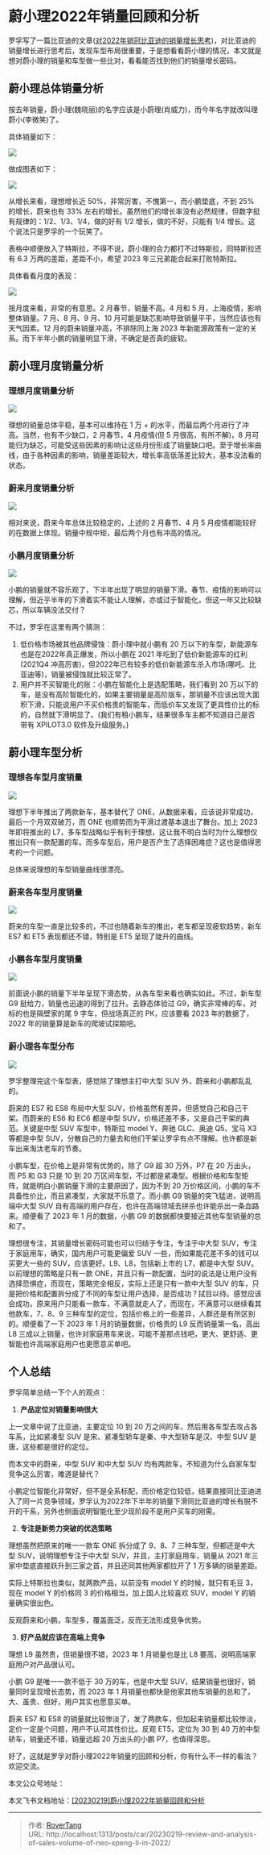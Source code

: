 # 蔚小理2022年销量回顾和分析

罗孚写了一篇比亚迪的文章([对2022年销冠比亚迪的销量增长思考](https://mp.weixin.qq.com/s/kqpcAXyLZX_feWJK9KO7sQ))，对比亚迪的销量增长进行思考后，发现车型布局很重要，于是想看看蔚小理的情况，本文就是想对蔚小理的销量和车型做一些比对，看看能否找到他们的销量增长密码。

## 蔚小理总体销量分析

按去年销量，蔚小理(魏晓丽)的名字应该是小蔚理(肖威力)，而今年名字就改叫理蔚小(李微笑)了。

具体销量如下：

![](static/boxcntereTjiGYfjQ4m8tfQVagb.png)

做成图表如下：

![](static/boxcnGRJzM6UpBWnrVRMz42Z1Pb.png)

从增长来看，理想增长近 50%，非常厉害，不愧第一，而小鹏垫底，不到 25% 的增长，蔚来也有 33% 左右的增长。虽然他们的增长率没有必然规律，但数字挺有规律的：1/2、1/3、1/4，做的好有 1/2 增长，做的不好，只能有 1/4 增长。这个说法只是罗孚的一个玩笑了。

表格中顺便放入了特斯拉，不得不说，蔚小理的合力都打不过特斯拉，同特斯拉还有 6.3 万两的差距，差距不小，希望 2023 年三兄弟能合起来打败特斯拉。

具体看看月度的表现：

![](static/boxcnSSXqATIU5bXzBEjWAAm9pb.png)

按月度来看，非常的有意思。2 月春节，销量不高。4 月和 5 月，上海疫情，影响整体销量。7 月、8 月、9 月、10 月可能是缺芯影响导致销量平平，当然应该也有天气因素。12 月的蔚来销量冲高，不排除同上海 2023 年新能源政策有一定的关系。而下半年小鹏的销量明显下滑，不确定是否真的疲软。

## 蔚小理月度销量分析

### 理想月度销量分析

![](static/boxcnzMmxuFvTL5IJMxQnJrjnWd.png)

理想的销量总体平稳，基本可以维持在 1 万 &#43; 的水平，而最后两个月进行了冲高。当然，也有不少缺口，2 月春节，4 月疫情(但 5 月很高，有所不解)，8 月可能归为缺芯，可能受这些因素的影响让这些月份形成了销量缺口吧。至于增长率曲线，由于各种因素的影响，销量差距较大，增长率高低落差比较大，基本没法看的状态。

### 蔚来月度销量分析

![](static/boxcnu4w8HO6EFmw1Fe48PAh2Qf.png)

相对来说，蔚来今年总体比较稳定的，上述的 2 月春节、4 月 5 月疫情都能较好的在数据上体现。销量中规中矩，最后两个月也有冲高的情况。

### 小鹏月度销量分析

![](static/boxcnpkvyvSYV6FQdRlJVnm2fTg.png)

小鹏的销量就不容乐观了，下半年出现了明显的销量下滑。春节、疫情的影响可以理解，但近乎半年的下滑着实不能让人理解，亦或过于智能化，但这一年又比较缺芯，所以车辆没法交付？

不过，罗孚在这里有两个猜测：

1. 低价格市场被其他品牌侵蚀：蔚小理中就小鹏有 20 万以下的车型，新能源车也是在2022年真正爆发，所以小鹏在 2021 年吃到了低价新能源车的红利(2021Q4 冲高厉害)，但2022年已有较多的低价新能源车杀入市场(哪吒、比亚迪等)，销量被侵蚀就比较正常了。
2. 用户并不买智能化的账：小鹏在智能化上是选配策略，我们看到 20 万以下的车，是没有高阶智能化的，如果主要销量是高阶版车，那销量不应该出现大面积下滑，只能说用户不买价格贵的智能车，而低价车又发现了更具性价比的标的，自然就下滑明显了。(我们有租小鹏车，结果很多车主都不知道自己是否带有 XPILOT3.0 软件及升级服务。)

## 蔚小理车型分析

### 理想各车型月度销量

![](static/boxcnnE1G2uBFVwoFl0ZRsHwdYf.png)

理想下半年推出了两款新车，基本替代了 ONE，从数据来看，应该说非常成功，最后一个月双双破万，而 ONE 也顺势而为平滑过渡基本退出了舞台。加上 2023 年即将推出的 L7，多车型战略似乎有利于理想，这让我不明白当时为什么理想仅推出只有一款配置的车。而多车型后，用户是否产生了选择困难症？这也是值得思考的一个问题。

总体来说理想的车型销量曲线很漂亮。

### 蔚来各车型月度销量

![](static/boxcnnPfaMVRLbbSOYsWTbU9nec.png)

蔚来的车型一直是比较多的，不过也随着新车的推出，老车都呈现疲软趋势，新车 ES7 和 ET5 表现都还不错，特别是 ET5 呈现了陡升的曲线。

### 小鹏各车型月度销量

![](static/boxcnmrlp6JMNciAK9umGTJtZE6.png)

前面说小鹏的销量下半年呈现下滑态势，从各车型来看也确实如此。不过，新车型 G9 挺给力，销量也迅速的得到了拉升。去静态体验过 G9，确实非常棒的车，对标的也是隔壁家的尾 9 字车，但战场真正的 PK，应该要看 2023 年的数据了，2022 年的销量算是新车的爬坡试探期吧。

### 蔚小理各车型分布

![](static/boxcnGJAm31n5rQXaR2jl5ElZfe.png)

罗孚整理完这个车型表，感觉除了理想主打中大型 SUV 外，蔚来和小鹏都乱乱的。

蔚来的 ES7 和 ES8 布局中大型 SUV，价格虽然有差异，但感觉自己和自己干架。而蔚来的 ES6 和 EC6 都是中型 SUV，价格还差不多，又是自己干架的典范。关键是中型 SUV 车型中，特斯拉 model Y、奔驰 GLC、奥迪 Q5、宝马 X3 等都是中型 SUV，分散自己的力量去和他们干架让罗孚有点不理解。也许都是新车出来淘汰老车的节奏。

小鹏车型，在价格上是非常有优势的，除了 G9 超 30 万外，P7 在 20 万出头，而 P5 和 G3 只是 10 到 20 万区间车型，不过都是紧凑型。根据价格和车型矩阵，就能明白小鹏销量下滑的主要原因了，因为不到 20 万价格区间，小鹏的车不具备性价比，而且紧凑型，大家就不乐意了。而小鹏 G9 销量的突飞猛进，说明高端中大型 SUV 自有高端的用户存在，也许在高端领域去拼杀也许能杀出一条血路来。顺便看了 2023 年 1 月的数据，小鹏 G9 的数据都快要接近其他车型销量的总和了。

理想很专注，其销量增长密码可能也可以归结于专注，专注于中大型 SUV，专注于家庭用车，确实，国内用户可能更偏爱 SUV 一些，而如果能花差不多的钱可以买更大一些的 SUV，应该更好。L9、L8，包括新上市的 L7，都是中大型 SUV。以前理想的策略是只有一款 ONE，并且只有一款配置，当时的说法是让用户没有选择恐惧症，而现在，策略完全相反，实际上还是只有一款中大型 SUV 的车，只是把价格和配置拆分成了不同的车型让用户选择，是否成功？拭目以待。感觉应该会成功，原来用户只能看一款车，不满意就走人了，而现在，不满意可以继续看其他款车，7、8、9 三种车型的定位，包括价格上的一些差异，人群还是有所区别的。顺便看了一下 2023 年 1 月的销量数据，价格贵的 L9 反而销量第一名，高出 L8 三成以上销量，也许对家庭用车来说，可能不差那点钱吧，更大、更舒适、更智能也许高端家庭用户也更愿意买单吧。

## 个人总结

罗孚简单总结一下个人的观点：

1. **产品定位对销量影响很大**

上一文章中说了比亚迪，主要定位 10 到 20 万之间的车，然后用各车型去攻占各车系，比如紧凑型 SUV 是宋、紧凑型轿车是秦、中大型轿车是汉、中型 SUV 是唐，这些都是很好的定位。

而本文中的蔚来，中型 SUV 和中大型 SUV 均有两款车，不知道为什么自家车型竞争这么厉害，难道是替代？

小鹏定位智能化非常好，但不是全系标配，而价格定位较低，结果直接同比亚迪进入了同一片竞争领域，罗孚认为2022年下半年的销量下滑同比亚迪的增长有脱不开的干系，另外也侧面说明智能化至少现阶段不是用户买车的刚需。

2. **专注是新势力突破的优选策略**

理想虽然把原来的唯一一款车 ONE 拆分成了 9、8、7 三种车型，但都还是中大型 SUV，说明理想专注于中大型 SUV，并且，主打家庭用车，销量从 2021 年三家中垫底直接跃升到三家之首，并且还同其他两家都拉开了 1 万多辆的销量差距。

实际上特斯拉也类似，就两款产品，以前没有 model Y 的时候，就只有毛豆 3，现在 model Y 的价格同 3 的价格相当，加上国人比较喜欢 SUV，model Y 的销量确实很出色。

反观蔚来和小鹏，车型多，覆盖面泛，反而无法形成竞争优势。

3. **好产品就应该在高端上竞争**

理想 L9 虽然贵，但销量很不错，2023 年 1 月销量也是比 L8 要高，说明高端家庭用户对产品很认可。

小鹏 G9 是唯一一款不低于 30 万的车，也是中大型 SUV，结果销量也很好，销量同时呈现增长态势，而 2023 年 1 月销量也都快是他家其他车销量的总和了，大、虽贵、但好，用户其实也愿意买单。

蔚来 ES7 和 ES8 的销量就比较惨淡了，发了两款车，但加起来销量都比较惨淡，定价一定是个问题，用户不认可其性价比。反观 ET5，定位为 30 到 40 万的中型轿车，销量还不错，销量远超 20 万出头的小鹏 P7，也值得深思。

好了，这就是罗孚对蔚小理2022年销量的回顾和分析，你有什么不一样的看法？欢迎交流。

本文公众号地址：

本文飞书文档地址：[[20230219]蔚小理2022年销量回顾和分析](https://rovertang.feishu.cn/docx/EJnidS6lmogUdmxUGTOcZ54fnoe)


---

> 作者: [RoverTang](https://rovertang.com)  
> URL: http://localhost:1313/posts/car/20230219-review-and-analysis-of-sales-volume-of-neo-xpeng-li-in-2022/  

